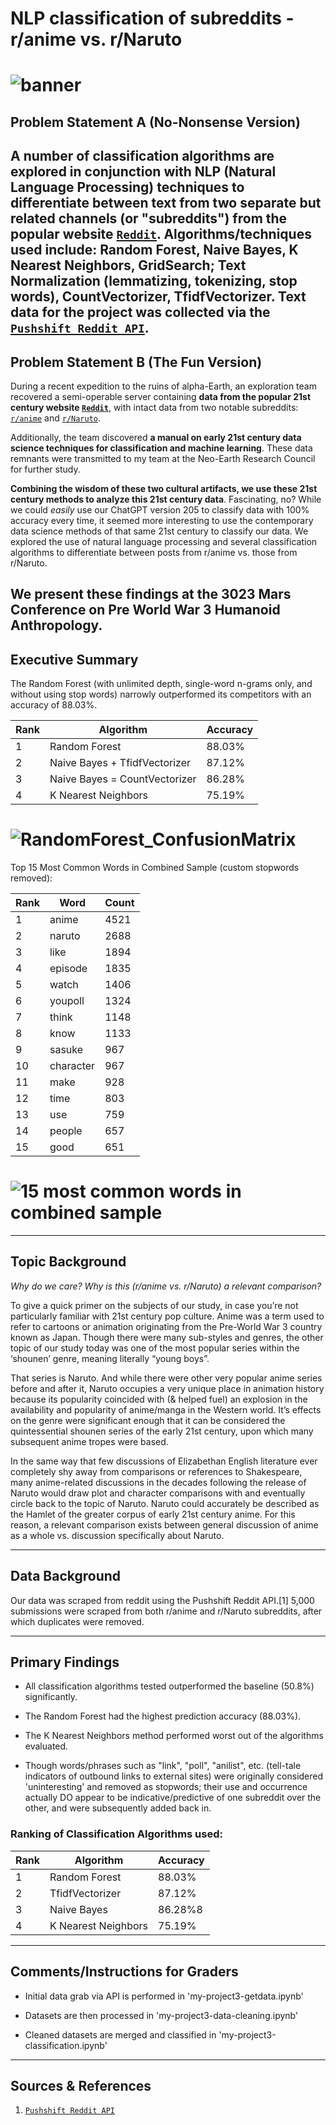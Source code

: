# NLP classification of subreddits - r/anime vs. r/Naruto
# ![banner](assets/Banner.jpg)

## Problem Statement A (No-Nonsense Version)

A number of classification algorithms are explored in conjunction with NLP (Natural Language Processing) techniques to differentiate between text from two separate but related channels (or "subreddits") from the popular website [`Reddit`](https://www.reddit.com/).  Algorithms/techniques used include: Random Forest, Naive Bayes, K Nearest Neighbors, GridSearch; Text Normalization (lemmatizing, tokenizing, stop words), CountVectorizer, TfidfVectorizer.  Text data for the project was collected via the [`Pushshift Reddit API`](https://github.com/pushshift/api).
---
## Problem Statement B (The Fun Version)

During a recent expedition to the ruins of alpha-Earth, an exploration team recovered a semi-operable server containing <b>data from the popular 21st century website [`Reddit`](https://www.reddit.com/)</b>, with intact data from two notable subreddits: [`r/anime`](https://www.reddit.com/r/anime) and [`r/Naruto`](https://www.reddit.com/r/Naruto).  

Additionally, the team discovered <b>a manual on early 21st century data science techniques for classification and machine learning</b>.  These data remnants were transmitted to my team at the Neo-Earth Research Council for further study.  

<b>Combining the wisdom of these two cultural artifacts, we use these 21st century methods to analyze this 21st century data</b>.  Fascinating, no?  While we could <i>easily</i> use our ChatGPT version 205 to classify data with 100% accuracy every time, it seemed more interesting to use the contemporary data science methods of that same 21st century to classify our data.  We explored the use of natural language processing and several classification algorithms to differentiate between posts from r/anime vs. those from r/Naruto.  

We present these findings at the 3023 Mars Conference on Pre World War 3 Humanoid Anthropology.  
---
## Executive Summary

The Random Forest (with unlimited depth, single-word n-grams only, and without using stop words) narrowly outperformed its competitors with an accuracy of 88.03%.

|Rank|Algorithm|Accuracy|
|---|---|---|
|1|Random Forest|88.03%|
|2|Naive Bayes + TfidfVectorizer|87.12%|
|3|Naive Bayes = CountVectorizer|86.28%|
|4|K Nearest Neighbors|75.19%|


# ![RandomForest_ConfusionMatrix](assets/RandomForest_ConfusionMatrix.png)


Top 15 Most Common Words in Combined Sample (custom stopwords removed):

|Rank|Word|Count|
|---|---|---|
|1|anime|4521|
|2|naruto|2688|
|3|like|1894|
|4|episode|1835|
|5|watch|1406|
|6|youpoll|1324|
|7|think|1148|
|8|know|1133|
|9|sasuke|967|
|10|character|967|
|11|make|928|
|12|time|803|
|13|use|759|
|14|people|657|
|15|good|651|


# ![15 most common words in combined sample](assets/15_most_common_words.png)

---
## Topic Background
<i>Why do we care? Why is this (r/anime vs. r/Naruto) a relevant comparison?</i>

To give a quick primer on the subjects of our study, in case you’re not particularly familiar with 21st century pop culture.  Anime was a term used to refer to cartoons or animation originating from the Pre-World War 3 country known as Japan.  Though there were many sub-styles and genres, the other topic of our study today was one of the most popular series within the ‘shounen’ genre, meaning literally “young boys”.  

That series is Naruto.  And while there were other very popular anime series before and after it, Naruto occupies a very unique place in animation history because its popularity coincided with (& helped fuel) an explosion in the availability and popularity of anime/manga in the Western world.  It’s effects on the genre were significant enough that it can be considered the quintessential shounen series of the early 21st century, upon which many subsequent anime tropes were based.

In the same way that few discussions of Elizabethan English literature ever completely shy away from comparisons or references to Shakespeare, many anime-related discussions in the decades following the release of Naruto would draw plot and character comparisons with and eventually circle back to the topic of Naruto.  Naruto could accurately be described as the Hamlet of the greater corpus of early 21st century anime.  For this reason, a relevant comparison exists between general discussion of anime as a whole vs. discussion specifically about Naruto.

---
## Data Background

Our data was scraped from reddit using the Pushshift Reddit API.[1]  5,000 submissions were scraped from both r/anime and r/Naruto subreddits, after which duplicates were removed.

---
## Primary Findings

- All classification algorithms tested outperformed the baseline (50.8%) significantly.  

- The Random Forest had the highest prediction accuracy (88.03%).  

- The K Nearest Neighbors method performed worst out of the algorithms evaluated.

- Though words/phrases such as "link", "poll", "anilist", etc. (tell-tale indicators of outbound links to external sites) were originally considered 'uninteresting' and removed as stopwords; their use and occurrence actually DO appear to be indicative/predictive of one subreddit over the other, and were subsequently added back in.


### Ranking of Classification Algorithms used:

|Rank|Algorithm|Accuracy|
|---|---|---|
|1|Random Forest|88.03%|
|2|TfidfVectorizer|87.12%|
|3|Naive Bayes|86.28%8|
|4|K Nearest Neighbors|75.19%|

---
## Comments/Instructions for Graders

- Initial data grab via API is performed in 'my-project3-getdata.ipynb'

- Datasets are then processed in 'my-project3-data-cleaning.ipynb'

- Cleaned datasets are merged and classified in 'my-project3-classification.ipynb'


---
## Sources & References

1.  [`Pushshift Reddit API`](https://github.com/pushshift/api) 